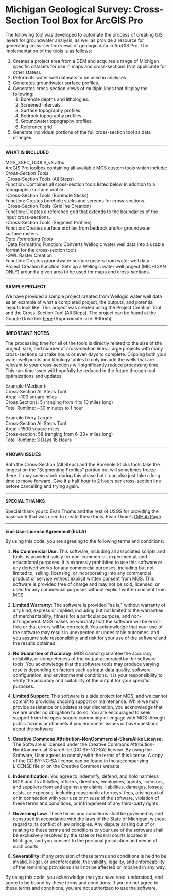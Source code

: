 # Michigan Geological Survey: Cross-Section Tool Box for ArcGIS Pro
 The following tool was developed to automate the process of creating GIS layers for groundwater analysis, as well as provide a resource for generating cross-section views of geologic data in ArcGIS Pro. The implementation of the tools is as follows:
1. Creates a project area from a DEM and acquires a range of Michigan specific datasets for use in maps and cross-sections (Not applicable for other states).
2. Reformats water well datasets to be used in analyses.
3. Generates groundwater surface profiles.
4. Generates cross-section views of multiple lines that display the following:
   1. Borehole depths and lithologies.
   2. Screened intervals.
   3. Surface topography profiles.
   4. Bedrock topography profiles.
   5. Groundwater topography profiles.
   6. Reference grid.
5. Generate individual portions of the full cross-section tool as data changes.

---

**WHAT IS INCLUDED**

MGS_XSEC_TOOLS_vX.atbx  
ArcGIS Pro toolbox containing all available MGS custom tools which include:  
*Cross-Section Tools*  
  -Cross-Section Tools (All Steps)  
  Function: Combines all cross-section tools listed below in addition to a topographic surface profile.  
  -Cross-Section Tools (Borehole Sticks)  
  Function: Creates borehole sticks and screens for cross-sections.  
  -Cross-Section Tools (Gridline Creation)  
  Function: Creates a reference grid that extends to the boundaries of the input cross-sections.  
  -Cross-Section Tools (Segment Profiles)  
  Function: Creates surface profiles from bedrock and/or groundwater surface rasters.  
*Data Formatting Tools*  
  -Data Formatting
  Function: Converts Wellogic water well data into a usable format for the cross-section tools  
  -GWL Raster Creation  
  Function: Creates groundwater surface rasters from water well data
  -Project Creation
  Function: Sets up a Wellogic water well project (MICHIGAN ONLY) around a given area to be used for maps and cross-sections.  

---

**SAMPLE PROJECT**

We have provided a sample project created from Wellogic water well data as an example of what a completed project, the outputs, and potential layouts look like. This project was created using the Project Creation Tool and the Cross-Section Tool (All Steps). The project can be found at the Google Drive link [here](https://drive.google.com/file/d/1JNzOIs55Wu8ZSHcnO1A49oCTzS-EoyP7/view?usp=sharing) (Approximate size: 800mb)

---

**IMPORTANT NOTES**

The processing time for all of the tools is directly related to the size of the project, size, and number of cross-section lines. Large projects with many cross-sections can take hours or even days to complete. Clipping both your water well points and lithology tables to only include the wells that are relevant to your cross-sections will significantly reduce processing time. This run-time issue will hopefully be reduced in the future through tool optimizations and updates. 

Example (Medium):  
Cross-Section All Steps Tool  
Area: ~100 square miles  
Cross Sections: 5 (ranging from 4 to 10 miles long)  
Total Runtime: ~30 minutes to 1 hour  

Example (Very Large):  
Cross-Section All Steps Tool  
Area: ~1500 square miles  
Cross-section: 58 (ranging from 6-30+ miles long)  
Total Runtime: 3 Days 16 Hours  


---

**KNOWN ISSUES**

Both the Cross-Section (All Steps) and the Borehole Sticks tools take the longest on the "Segmenting Profiles" portion but will sometimes freeze there. It may seem stuck during this phase but it can also just take a long time to move forward. Give it a half hour to 2 hours per cross-section line before cancelling and trying again.

---

**SPECIAL THANKS**

Special thank you to Evan Thoms and the rest of USGS for providing the base work that was used to create these tools.
Evan Thom’s [GitHub Page](https://github.com/ethoms-usgs)

---

**End-User License Agreement (EULA)**

By using this code, you are agreeing to the following terms and conditions:

1. **No Commercial Use:** This software, including all associated scripts and tools, is provided solely for non-commercial, experimental, and educational purposes. It is expressly prohibited to use this software or any derived works for any commercial purposes, including but not limited to, selling, licensing, or incorporating into any commercial product or service without explicit written consent from MGS. This software is provided free of charge and may not be sold, licensed, or used for any commercial purposes without explicit written consent from MGS.

2. **Limited Warranty:** The software is provided "as is," without warranty of any kind, express or implied, including but not limited to the warranties of merchantability, fitness for a particular purpose, and non-infringement. MGS makes no warranty that the software will be error-free or that errors will be corrected. You acknowledge that your use of the software may result in unexpected or undesirable outcomes, and you assume sole responsibility and risk for your use of the software and the results obtained.

3. **No Guarantee of Accuracy:** MGS cannot guarantee the accuracy, reliability, or completeness of the output generated by the software tools. You acknowledge that the software tools may produce varying results depending on factors such as input data quality, software configuration, and environmental conditions. It is your responsibility to verify the accuracy and suitability of the output for your specific purposes.

4. **Limited Support:** This software is a side project for MGS, and we cannot commit to providing ongoing support or maintenance. While we may provide assistance or updates at our discretion, you acknowledge that we are under no obligation to do so. You are encouraged to seek support from the open-source community or engage with MGS through public forums or channels if you encounter issues or have questions about the software.

5. **Creative Commons Attribution-NonCommercial-ShareAlike License:** The Software is licensed under the Creative Commons Attribution-NonCommercial-ShareAlike (CC BY-NC-SA) license. By using the Software, User agrees to comply with the terms of this license. A copy of the CC BY-NC-SA license can be found in the accompanying LICENSE file or on the Creative Commons website.

6. **Indemnification:** You agree to indemnify, defend, and hold harmless MGS and its affiliates, officers, directors, employees, agents, licensors, and suppliers from and against any claims, liabilities, damages, losses, costs, or expenses, including reasonable attorneys' fees, arising out of or in connection with your use or misuse of the software, violation of these terms and conditions, or infringement of any third-party rights.

7. **Governing Law:** These terms and conditions shall be governed by and construed in accordance with the laws of the State of Michigan, without regard to its conflict of law principles. Any dispute arising out of or relating to these terms and conditions or your use of the software shall be exclusively resolved by the state or federal courts located in Michigan, and you consent to the personal jurisdiction and venue of such courts.

8. **Severability:** If any provision of these terms and conditions is held to be invalid, illegal, or unenforceable, the validity, legality, and enforceability of the remaining provisions shall not be affected or impaired in any way.

By using this code, you acknowledge that you have read, understood, and agree to be bound by these terms and conditions. If you do not agree to these terms and conditions, you are not authorized to use the software.
